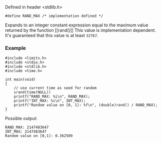 Defined in header <stdlib.h>
```clike
#define RAND_MAX /* implementation defined */
```

Expands to an integer constant expression equal to the maximum value returned by the function [[rand()]] This value is implementation dependent. It's guaranteed that this value is at least `32767`.

### Example
```clike
#include <limits.h>
#include <stdio.h>
#include <stdlib.h>
#include <time.h>

int main(void)
{
	// use current time as seed for random
	srand(time(NULL))
	printf("RAND_MAX: %i\n", RAND_MAX);
	printf("INT_MAX: %i\n", INT_MAX);
	printf("Random value on [0, 1]: %f\n", (double)rand() / RAND_MAX);
}
```

Possible output:
```clike
RAND_MAX: 2147483647
INT_MAX: 2147483647
Random value on [0,1]: 0.362509
```
